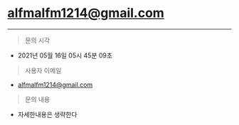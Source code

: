# alfmalfm1214@gmail.com
---

> 문의 시각
   - 2021년 05월 16일 05시 45분 09초

> 사용자 이메일
   - alfmalfm1214@gmail.com

> 문의 내용
   - 자세한내용은 생략한다